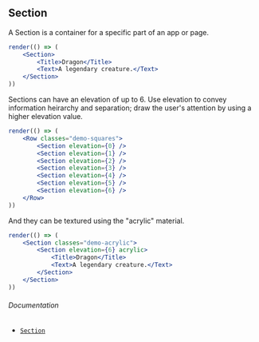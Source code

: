 ## Section

A Section is a container for a specific part of an app or page.

```jsx
render(() => (
	<Section>
		<Title>Dragon</Title>
		<Text>A legendary creature.</Text>
	</Section>
))
```

Sections can have an elevation of up to 6. Use elevation to convey information heirarchy and separation; draw the user's attention by using a higher elevation value.

```jsx
render(() => (
	<Row classes="demo-squares">
		<Section elevation={0} />
		<Section elevation={1} />
		<Section elevation={2} />
		<Section elevation={3} />
		<Section elevation={4} />
		<Section elevation={5} />
		<Section elevation={6} />
	</Row>
))
```

And they can be textured using the "acrylic" material.

```jsx
render(() => (
	<Section classes="demo-acrylic">
		<Section elevation={6} acrylic>
			<Title>Dragon</Title>
			<Text>A legendary creature.</Text>
		</Section>
	</Section>
))
```

###### Documentation
<ul class="toc">
	<li><code><a href="/wiki/modules/_components_layout_section_.html">Section</a></code></li>
</ul>
